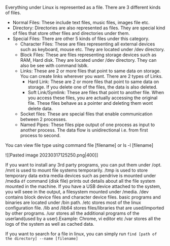 
Everything under Linux is represented as a file. There are 3 different kinds of files.
- Normal Files: These include text files, music files, images file etc.
- Directory: Directories are also represented as files. They are special kind of files that store other files and directories under them.
- Special Files: There are other 5 kinds of files under this category.
	- Character Files: These are files representing all external devices such as keyboard, mouse etc. They are located under /dev directory.
	- Block Files: These are files representing storage devices such as RAM, Hard disk. They are located under /dev directory. They can also be see with command lsblk.
	- Links: These are 2 or more files that point to same data on storage. You can create links wherever you want. There are 2 types of Links.
		- Hard Link: These are 2 or more files that point to same data on storage. If you delete one of the files, the data is also deleted.
		- Soft Link/Symlink: These are files that point to another file. When you access these files, you are actually accessing the original file. These files behave as a pointer and deleting them wont delete data.
	- Socket files: These are special files that enable communication between 2 processes.
	- Named Pipes: These files pipe output of one process as input to another process. The data flow is unidirectional i.e. from first process to second.

You can view file type using command file [filename] or ls -l [filename]


![[Pasted image 20230317125250.png|400]]


If you want to install any 3rd party programs, you can put them under /opt.
/mnt is used to mount file systems temporarily.
/tmp is used to store temporary data
extra media devices such as pendrive is mounted under /media
`df` command (disk file) prints out details about all the file system mounted in the machine. If you have a USB device attached to the system, you will seee in the output, a filesystem mounted under /media.
/dev contains block device files and character device files.
basic programs and binaries are located under /bin path.
/etc stores most of the linux configuration file.
/lib and /lib64 stores files/libraries that are used/imported by other programs. 
/usr stores all the additional programs of the userland(used by a user).Example: Chrome, vi editor etc
/var stores all the logs of the system as well as cached data.


If you want to search for a file in linux, you can simply run `find [path of the directory] --name [filename]`
